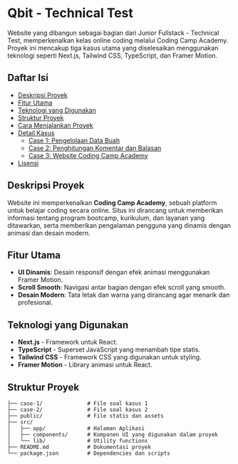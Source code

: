 # Qbit - Technical Test

Website yang dibangun sebagai bagian dari Junior Fullstack - Technical Test, memperkenalkan kelas online coding melalui Coding Camp Academy. Proyek ini mencakup tiga kasus utama yang diselesaikan menggunakan teknologi seperti Next.js, Tailwind CSS, TypeScript, dan Framer Motion.

## Daftar Isi
- [Deskripsi Proyek](#deskripsi-proyek)
- [Fitur Utama](#fitur-utama)
- [Teknologi yang Digunakan](#teknologi-yang-digunakan)
- [Struktur Proyek](#struktur-proyek)
- [Cara Menjalankan Proyek](#cara-menjalankan-proyek)
- [Detail Kasus](#detail-kasus)
  - [Case 1: Pengelolaan Data Buah](#case-1-pengelolaan-data-buah)
  - [Case 2: Penghitungan Komentar dan Balasan](#case-2-penghitungan-komentar-dan-balasan)
  - [Case 3: Website Coding Camp Academy](#case-3-website-coding-camp-academy)
- [Lisensi](#lisensi)

## Deskripsi Proyek

Website ini memperkenalkan **Coding Camp Academy**, sebuah platform untuk belajar coding secara online. Situs ini dirancang untuk memberikan informasi tentang program bootcamp, kurikulum, dan layanan yang ditawarkan, serta memberikan pengalaman pengguna yang dinamis dengan animasi dan desain modern.

## Fitur Utama

- **UI Dinamis**: Desain responsif dengan efek animasi menggunakan Framer Motion.
- **Scroll Smooth**: Navigasi antar bagian dengan efek scroll yang smooth.
- **Desain Modern**: Tata letak dan warna yang dirancang agar menarik dan profesional.

## Teknologi yang Digunakan

- **Next.js** - Framework untuk React.
- **TypeScript** - Superset JavaScript yang menambah tipe statis.
- **Tailwind CSS** - Framework CSS yang digunakan untuk styling.
- **Framer Motion** - Library animasi untuk React.

## Struktur Proyek

```plaintext
├── case-1/              # File soal kasus 1
├── case-2/              # File soal kasus 2
├── public/              # File statis dan assets
├── src/
│   ├── app/             # Halaman Aplikasi
│   ├── components/      # Komponen UI yang digunakan dalam proyek
│   └── lib/             # Utility functions
├── README.md            # Dokumentasi proyek
└── package.json         # Dependencies dan scripts
